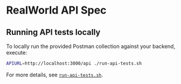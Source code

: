 # RealWorld API Spec

## Running API tests locally

To locally run the provided Postman collection against your backend, execute:

```bash
APIURL=http://localhost:3000/api ./run-api-tests.sh
```

For more details, see [`run-api-tests.sh`](run-api-tests.sh).
